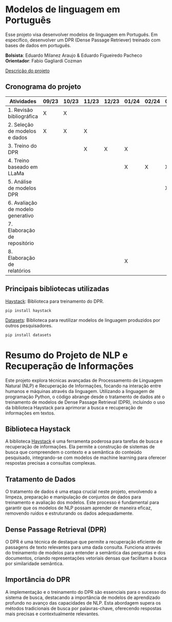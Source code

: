 # Modelos de linguagem em Português

Esse projeto visa desenvolver modelos de linguagem em Português. Em específico, desenvolver um DPR (Dense Passage Retriever) treinado com bases de dados em português.

**Bolsista**: Eduardo Milanez Araujo & Eduardo Figueiredo Pacheco \
**Orientador**: Fabio Gagliardi Cozman

[Descrição do projeto](https://drive.google.com/file/d/1U2_mAwZgv8FBG5XjLi2hJwu-egMeKk9Q/view?usp=sharing)

## Cronograma do projeto

| Atividades | 09/23 | 10/23 | 11/23 |  12/23 |  01/24 |  02/24 |  03/24 |  04/24 |  05/24 |  06/24 | 
|-------------|-------------|-------------|-------------|-------------|-------------|-------------|-------------|-------------|-------------|-------------|
| 1. Revisão bibliográfica      | X      | X      |       |       |       |     |    | |  |  |
| 2. Seleção de modelos e dados      | X        | X         | X           |     |     |   |     |     |    |     |
| 3. Treino do DPR      |      |     | X          | X        | X           |     |     |   |  |     |     |
| 4. Treino baseado em LLaMa      |      |      |   |    | X          | X        | X          |          |      |     |     |
| 5. Análise de modelos DPR      |      |     |       |      |     |      |    X  |  X  |     |      |     |
| 6. Avaliação de modelo generativo      | | | | | | | |      X | X     |   |  |
| 7. Elaboração de repositório      |       |       |       |       |       |      |       |       |      X | X      |       |
| 8. Elaboração de relatórios      |     |     |     |     |  X |    |     |    |     | X |



## Principais bibliotecas utilizadas

 [Haystack](https://github.com/deepset-ai/haystack): Biblioteca para treinamento do DPR. 
  ```
  pip install haystack
  ```
 [Datasets](https://github.com/huggingface/datasets): Biblioteca para reutilizar modelos de linguagem produzidos por outros pesquisadores. 
  ```
  pip install datasets
  ```


# Resumo do Projeto de NLP e Recuperação de Informações

Este projeto explora técnicas avançadas de Processamento de Linguagem Natural (NLP) e Recuperação de Informações, focando na interação entre humanos e máquinas através da linguagem. Utilizando a linguagem de programação Python, o código abrange desde o tratamento de dados até o treinamento de modelos de Dense Passage Retrieval (DPR), incluindo o uso da biblioteca Haystack para aprimorar a busca e recuperação de informações em textos.

## Biblioteca Haystack

A biblioteca [Haystack](https://github.com/deepset-ai/haystack) é uma ferramenta poderosa para tarefas de busca e recuperação de informações. Ela permite a construção de sistemas de busca que compreendem o contexto e a semântica do conteúdo pesquisado, integrando-se com modelos de machine learning para oferecer respostas precisas a consultas complexas.

## Tratamento de Dados

O tratamento de dados é uma etapa crucial neste projeto, envolvendo a limpeza, preparação e manipulação de conjuntos de dados para treinamento e avaliação dos modelos. Este processo é fundamental para garantir que os modelos de NLP possam aprender de maneira eficaz, removendo ruídos e estruturando os dados adequadamente.

## Dense Passage Retrieval (DPR)

O DPR é uma técnica de destaque que permite a recuperação eficiente de passagens de texto relevantes para uma dada consulta. Funciona através do treinamento de modelos para entender a semântica das perguntas e dos documentos, criando representações vetoriais densas que facilitam a busca por similaridade semântica.

## Importância do DPR

A implementação e o treinamento do DPR são essenciais para o sucesso do sistema de busca, destacando a importância de modelos de aprendizado profundo no avanço das capacidades de NLP. Esta abordagem supera os métodos tradicionais de busca por palavras-chave, oferecendo respostas mais precisas e contextualmente relevantes.


